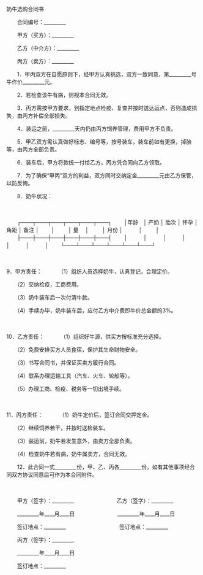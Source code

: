 



奶牛选购合同书



 

　　合同编号：_________　　

　　甲方（买方）：_________　　

　　乙方（中介方）：_________　　

　　丙方（卖方）：_________　　

　　1．甲丙双方在自愿原则下，经甲方认真挑选，双方一致同意，第_________号牛作价_________元。　　

　　2．若检查该牛有病，则视本合同无效。　　

　　3．丙方需按甲方要求，到指定地点检疫、复查并按时送达运点，否则造成损失，由丙方补偿全部损失。　　

　　4．装运之前，_________天内仍由丙方饲养管理，费用甲方不负责。　　

　　5．甲乙双方需认真做好标志、编号等，按号装车，装车前如有更换，掉胎等，由丙方全部负责。　　

　　6．装车后，甲方将款统一付给乙方，丙方凭合同向乙方领取。　　

　　7．为了确保“甲丙”双方的利益，双方同时交纳定金_________元由乙方保管，以防反悔。　　

　　8．奶牛状况：

　　


　　┌───┬───┬───┬───┬───┬───┐
　　│年龄　│ 产奶 │ 胎次 │ 怀孕 │ 角距 │ 备注 │
　　│ 　　 │ 量　 │ 　　 │ 月份 │　　　│ 　　 │
　　├───┼───┼───┼───┼───┼───┤
　　│　　　│　　　│　　　│　　　│　　　│　　　│
　　└───┴───┴───┴───┴───┴───┘
　　


　　

9．甲方责任：
　　
　（1）组织人员选择奶牛，认真登记，合理定价。

　　（2）交纳检疫，工商费用。

　　（3）奶牛装车后一次付清牛款。

　　（4）手续办毕，奶牛装车后，应付乙方中介费即牛价总金额的3%。

　　

10．乙方责任：
　　
　（1）组织好牛源，供买方按标准充分选择。

　　（2）免费安排买方人员食宿，保护其生命财物安全。

　　（3）书写合同书，并保证买卖方履行合同。

　　（4）联系办理运输工具（汽车、火车、轮船等）。

　　（5）办理工商、检疫、税务等一切出境手续。

　　

11．丙方责任：
　　
　（1）奶牛定价后，签订合同交押定金。

　　（2）继续饲养若干，并按时送检装车。

　　（3）装运前，奶牛若发生意外，由卖方全部负责。

　　（4）检查奶牛若有病，奶牛属卖方，合同无效。　　

　　12．此合同一式_________份，甲、乙、丙各_________份。如有其他事项经合同双方协议同意后可作为本合同附件。　

　　　

　　甲方（签字）：_________　　　　　　　　乙方（签字）：_________

　　_________年____月____日　　　　　　　　_________年____月____日　　

　　签订地点：_________　　　　　　　　　　签订地点：_________　　

　　丙方（签字）：_________

　　_________年____月____日　　

　　签订地点：_________